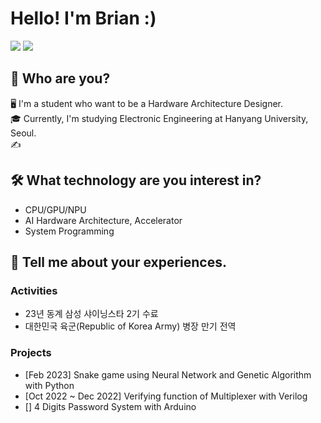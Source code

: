 # Hello! I'm Brian :)
<a href="mailto:s1331111@gmail.com"><img src="https://img.shields.io/badge/s1331111@gmail.com-EA4335??style=flat-square&logo=Gmail&logoColor=white"/></a>
<a href="https://screamofees.tistory.com/" target="_blank"><img src="https://img.shields.io/badge/Academic Blog-000000?style=for-the-badge&logo=Tistory&logoColor=white"></a>
## 🤔 Who are you?
🖥 I'm a student who want to be a Hardware Architecture Designer.
\
🎓 Currently, I'm studying Electronic Engineering at Hanyang University, Seoul.
\
✍



## 🛠 What technology are you interest in?
 - CPU/GPU/NPU
 - AI Hardware Architecture, Accelerator
 - System Programming
 
 <!--
## What is your hobby?
 !-->
 
## 🚩 Tell me about your experiences.
### Activities
 - 23년 동계 삼성 샤이닝스타 2기 수료
 - 대한민국 육군(Republic of Korea Army) 병장 만기 전역

### Projects
 - [Feb 2023] Snake game using Neural Network and Genetic Algorithm with Python
 - [Oct 2022 ~ Dec 2022] Verifying function of Multiplexer with Verilog
 - [] 4 Digits Password System with Arduino
 


<!--
**ByeongWanChoi/ByeongWanChoi** is a ✨ _special_ ✨ repository because its `README.md` (this file) appears on your GitHub profile.

Here are some ideas to get you started:

- 🔭 I’m currently working on ...
- 🌱 I’m currently learning ...
- 👯 I’m looking to collaborate on ...
- 🤔 I’m looking for help with ...
- 💬 Ask me about ...
- 📫 How to reach me: ...
- 😄 Pronouns: ...
- ⚡ Fun fact: ...
-->
